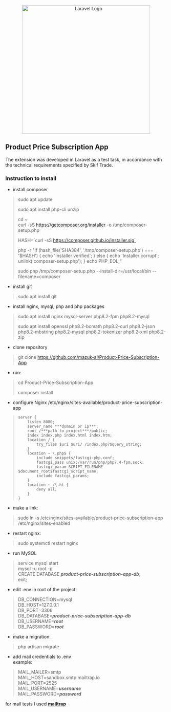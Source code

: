 <p align="center"><a href="https://laravel.com" target="_blank"><img src="https://raw.githubusercontent.com/laravel/art/master/logo-lockup/5%20SVG/2%20CMYK/1%20Full%20Color/laravel-logolockup-cmyk-red.svg" width="400" alt="Laravel Logo"></a></p>

## Product Price Subscription App

The extension was developed in Laravel as a test task, in accordance with the technical requirements specified by Skif Trade.

### Instruction to install

- install composer
> sudo apt update
>
> sudo apt install php-cli unzip  
> 
> cd ~  
> curl -sS https://getcomposer.org/installer -o /tmp/composer-setup.php  
> 
> HASH=\`curl -sS https://composer.github.io/installer.sig`  
> 
> php -r "if (hash_file('SHA384', '/tmp/composer-setup.php') === '$HASH') { echo 'Installer verified'; } else { echo 'Installer corrupt'; unlink('composer-setup.php'); } echo PHP_EOL;" 
> 
> sudo php /tmp/composer-setup.php --install-dir=/usr/local/bin --filename=composer  
- install git
> sudo apt install git
- install nginx, mysql, php and php packages
> sudo apt install nginx mysql-server php8.2-fpm php8.2-mysql
>
> sudo apt install openssl php8.2-bcmath php8.2-curl php8.2-json php8.2-mbstring php8.2-mysql php8.2-tokenizer php8.2-xml php8.2-zip
- clone repository
> git clone https://github.com/mazuk-al/Product-Price-Subscription-App
- run:
> cd Product-Price-Subscription-App
> 
> composer install
- configure Nginx /etc/nginx/sites-available/product-price-subscription-app
>     server {
>         listen 8080;
>         server_name ***domain or ip***;
>         root /***path-to-project***/public;
>         index index.php index.html index.htm;
>         location / {
>             try_files $uri $uri/ /index.php?$query_string;
>         }
>         location ~ \.php$ {
>             include snippets/fastcgi-php.conf;
>             fastcgi_pass unix:/var/run/php/php7.4-fpm.sock;
>             fastcgi_param SCRIPT_FILENAME $document_root$fastcgi_script_name;
>             include fastcgi_params;
>         }
>         location ~ /\.ht {
>             deny all;
>         }
>     }
- make a link:
> sudo ln -s /etc/nginx/sites-available/product-price-subscription-app /etc/nginx/sites-enabled
- restart nginx:
> sudo systemctl restart nginx
- run MySQL 
> service mysql start  
> mysql -u root -p  
> CREATE DATABASE ***product-price-subscription-app-db***;  
> exit;
- edit .env in root of the project:
> DB_CONNECTION=mysql  
> DB_HOST=127.0.0.1  
> DB_PORT=3306  
> DB_DATABASE=***product-price-subscription-app-db***  
> DB_USERNAME=***root***  
> DB_PASSWORD=***root***
- make a migration:
> php artisan migrate
- add mail credentials to .env  
  example:
> MAIL_MAILER=smtp  
> MAIL_HOST=sandbox.smtp.mailtrap.io  
> MAIL_PORT=2525  
> MAIL_USERNAME=***username***  
> MAIL_PASSWORD=***password***

for mail tests I used **[mailtrap](https://mailtrap.io/)**

